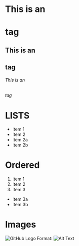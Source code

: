 # This is an <h1> tag
## This is an <h2> tag
###### This is an <h6> tag

# LISTS
* Item 1
* Item 2
 * Item 2a
 * Item 2b
 
# Ordered
1. Item 1
2. Item 2
3. Item 3
 * Item 3a
 * Item 3b
 
# Images
![GitHub Logo](/images/logo.png)
Format: ![Alt Text](url)
